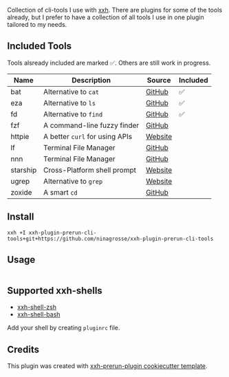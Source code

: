 Collection of cli-tools I use with [xxh](https://github.com/xxh/xxh). There are plugins for some of the tools already, but I prefer to have a collection of all tools I use in one plugin tailored to my needs. <!-- Use in conjunction with ninagrosse/xxh-plugin-zsh and ninagrosse/xxh-plugin-prerun-dotfiles to have some handy aliases as well as preconfigured settings and oh-my-zsh plugins. -->

## Included Tools

Tools alsready included are marked ✅. Others are still work in progress.

| Name      | Description                           | Source                                               | Included |
| --------- | ------------------------------------- | -----------------------------------------------------| -------- |
| bat       | Alternative to `cat`                  | [GitHub](https://github.com/sharkdp/bat)             | ✅      |
| eza       | Alternative to `ls`                   | [GitHub](https://github.com/eza-community/eza)       | ✅      |
| fd        | Alternative to `find`                 | [GitHub](https://github.com/sharkdp/fd)              | ✅      |
| fzf       | A command-line fuzzy finder           | [GitHub](https://github.com/junegunn/fzf)            |          |
| httpie    | A better `curl` for using APIs        | [Website](https://httpie.io/docs/cli/installation)   |          |
| lf        | Terminal File Manager                 | [GitHub](https://github.com/gokcehan/lf)             |          |
| nnn       | Terminal File Manager                 | [GitHub](https://github.com/jarun/nnn)               |          |
| starship  | Cross-Platform shell prompt           | [Website](https://starship.rs/guide/)                |          |
| ugrep     | Alternative to `grep`                 | [Website](https://ugrep.com/)                        |          |
| zoxide    | A smart `cd`                          | [GitHub](https://github.com/ajeetdsouza/zoxide)      |          |

## Install
```shell
xxh +I xxh-plugin-prerun-cli-tools+git+https://github.com/ninagrosse/xxh-plugin-prerun-cli-tools
```

## Usage
```shell
```

## Supported xxh-shells

* [xxh-shell-zsh](https://github.com/xxh/xxh-shell-zsh)
* [xxh-shell-bash](https://github.com/xxh/xxh-shell-bash)

Add your shell by creating `pluginrc` file.

## Credits

This plugin was created with [xxh-prerun-plugin cookiecutter template](https://github.com/xxh/cookiecutter-xxh-plugin-prerun).
